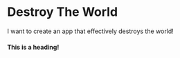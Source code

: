 # Destroy The World
I want to create an app that effectively destroys the world!

#### This is a heading!
